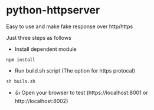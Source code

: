 # python-httpserver
Easy to use and make fake response over http/https

Just three steps as follows

* Install dependent module

```shell
npm install
```

* Run build.sh script (The option for https protocal)

```shell
sh buils.sh
```

* :+1: Open your browser to test (https://localhost:8001 or http://localhost:8002)





